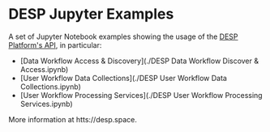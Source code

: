 # DESP Jupyter Examples

A set of Jupyter Notebook examples showing the usage of the [DESP Platform's API](https://to-be.done/), in particular:

* [Data Workflow Access & Discovery](./DESP Data Workflow Discover & Access.ipynb)
* [User Workflow Data Collections](./DESP User Workflow Data Collections.ipynb)
* [User Workflow Processing Services](./DESP User Workflow Processing Services.ipynb)

More information at htts://desp.space.
